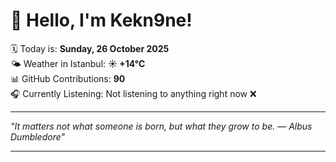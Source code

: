 # 👋 Hello, I'm Kekn9ne!

🗓️ Today is: **Sunday, 26 October 2025**  
🌤️ Weather in Istanbul: **☀️   +14°C**  
📊 GitHub Contributions: **90**  
🎧 Currently Listening: Not listening to anything right now ❌

---

_"It matters not what someone is born, but what they grow to be. — *Albus Dumbledore*"_

---
